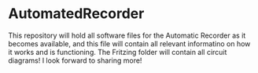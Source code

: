# AutomatedRecorder
This repository will hold all software files for the Automatic Recorder as it becomes available, and this file will contain all relevant informatino on how it works and is functioning. The Fritzing folder will contain all circuit diagrams! I look forward to sharing more!
